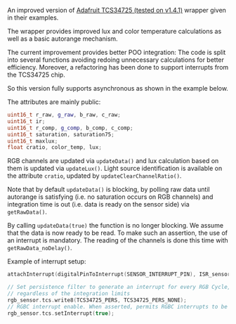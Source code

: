  
An improved version of [Adafruit TCS34725 (tested on v1.4.1)](https://github.com/adafruit/Adafruit_TCS34725)
wrapper given in their examples.

The wrapper provides improved lux and color temperature calculations as well as
a basic autorange mechanism.

The current improvement provides better POO integration: The code is split into
several functions avoiding redoing unnecessary calculations for better efficiency.
Moreover, a refactoring has been done to support interrupts from the TCS34725 chip.

So this version fully supports asynchronous as shown in the example below.


The attributes are mainly public:

```c++
uint16_t r_raw, g_raw, b_raw, c_raw;
uint16_t ir;
uint16_t r_comp, g_comp, b_comp, c_comp;
uint16_t saturation, saturation75;
uint16_t maxlux;
float cratio, color_temp, lux;
```

RGB channels are updated via `updateData()` and lux calculation based on them is
updated via `updateLux()`. Light source identification is available on the attribute
`cratio`, updated by `updateClearChannelRatio()`.

Note that by default `updateData()` is blocking, by polling raw data until
autorange is satisfying (i.e. no saturation occurs on RGB channels) and integration
time is out (i.e. data is ready on the sensor side) via `getRawData()`.

By calling `updateData(true)` the function is no longer blocking. We assume that
the data is now ready to be read. To make such an assertion, the use of an interrupt
is mandatory. The reading of the channels is done this time with `getRawData_noDelay()`.

Example of interrupt setup:

```c++
attachInterrupt(digitalPinToInterrupt(SENSOR_INTERRUPT_PIN), ISR_sensor, FALLING);

// Set persistence filter to generate an interrupt for every RGB Cycle,
// regardless of the integration limits
rgb_sensor.tcs.write8(TCS34725_PERS, TCS34725_PERS_NONE);
// RGBC interrupt enable. When asserted, permits RGBC interrupts to be generated.
rgb_sensor.tcs.setInterrupt(true);
```
